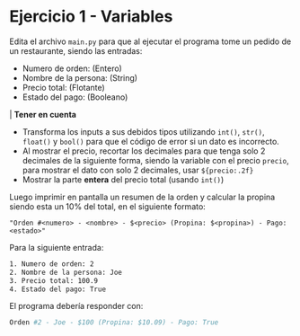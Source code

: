 # Ejercicio 1 - Variables

Edita el archivo `main.py` para que al ejecutar el programa tome un pedido de un restaurante, siendo las entradas:

- Numero de orden: (Entero)
- Nombre de la persona: (String)
- Precio total: (Flotante)
- Estado del pago: (Booleano)

| **Tener en cuenta**

- Transforma los inputs a sus debidos tipos utilizando `int()`, `str()`, `float()` y `bool()` para que el código de error si un dato es incorrecto.
- Al mostrar el precio, recortar los decimales para que tenga solo 2 decimales de la siguiente forma, siendo la variable con el precio `precio`, para mostrar el dato con solo 2 decimales, usar `${precio:.2f}`
- Mostrar la parte **entera** del precio total (usando `int()`)

Luego imprimir en pantalla un resumen de la orden y calcular la propina siendo esta un 10% del total, en el siguiente formato:

`"Orden #<numero> - <nombre> - $<precio> (Propina: $<propina>) - Pago: <estado>"`

Para la siguiente entrada:

```sh
1. Numero de orden: 2
2. Nombre de la persona: Joe
3. Precio total: 100.9
4. Estado del pago: True
```

El programa debería responder con:

```sh
Orden #2 - Joe - $100 (Propina: $10.09) - Pago: True
```
